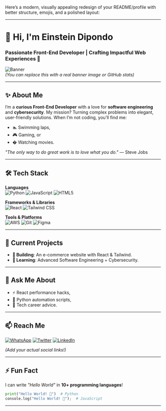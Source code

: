 Here’s a modern, visually appealing redesign of your README/profile with better structure, emojis, and a polished layout:

---

# **👋 Hi, I'm Einstein Dipondo**  
### **Passionate Front-End Developer | Crafting Impactful Web Experiences** 🚀  

![Banner](https://placehold.co/1200x400/1e293b/white?text=Building+The+Web+Of+Tomorrow)  
*(You can replace this with a real banner image or GitHub stats)*  

---

## **✨ About Me**  
I’m a **curious Front-End Developer** with a love for **software engineering** and **cybersecurity**. My mission? Turning complex problems into elegant, user-friendly solutions. When I’m not coding, you’ll find me:  
- 🏊 Swimming laps,  
- 🎮 Gaming, or  
- � Watching movies.  

*"The only way to do great work is to love what you do."* — Steve Jobs  

---

## **🛠️ Tech Stack**  
**Languages**  
![Python](https://img.shields.io/badge/Python-3776AB?style=flat&logo=python&logoColor=white) 
![JavaScript](https://img.shields.io/badge/JavaScript-F7DF1E?style=flat&logo=javascript&logoColor=black) 
![HTML5](https://img.shields.io/badge/HTML5-E34F26?style=flat&logo=html5&logoColor=white)  

**Frameworks & Libraries**  
![React](https://img.shields.io/badge/React-61DAFB?style=flat&logo=react&logoColor=black) 
![Tailwind CSS](https://img.shields.io/badge/Tailwind_CSS-06B6D4?style=flat&logo=tailwind-css&logoColor=white)  

**Tools & Platforms**  
![AWS](https://img.shields.io/badge/AWS-232F3E?style=flat&logo=amazon-aws&logoColor=white) 
![Git](https://img.shields.io/badge/Git-F05032?style=flat&logo=git&logoColor=white) 
![Figma](https://img.shields.io/badge/Figma-F24E1E?style=flat&logo=figma&logoColor=white)  

---

## **🚀 Current Projects**  
- **🔨 Building**: An e-commerce website with React & Tailwind.  
- **🌱 Learning**: Advanced Software Engineering + Cybersecurity.  

---

## **💬 Ask Me About**  
- ⚡ React performance hacks,  
- 🐍 Python automation scripts,  
- 💼 Tech career advice.  

---

## **📫 Reach Me**  
[![WhatsApp](https://img.shields.io/badge/WhatsApp-25D366?style=flat&logo=whatsapp&logoColor=white)](https://wa.me/254759136851) 
[![Twitter](https://img.shields.io/badge/Twitter-1DA1F2?style=flat&logo=twitter&logoColor=white)](https://x.com/cfc_einsteinke?t=-7jsbr12qLLQdRyKI5-mOw&s=09) 
[![LinkedIn](https://img.shields.io/badge/LinkedIn-0A66C2?style=flat&logo=linkedin&logoColor=white)](https://www.linkedin.com/in/einstein-dipondo-13b322362?utm_source=share&utm_campaign=share_via&utm_content=profile&utm_medium=android_app)  

*(Add your actual social links!)*  

---

## **⚡ Fun Fact**  
I can write *"Hello World"* in **10+ programming languages**!  

```python
print("Hello World! 👋")  # Python
console.log("Hello World! 👋");  # JavaScript
```

---

